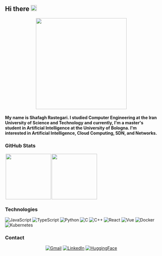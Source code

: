 ## Hi there <img src="https://media.giphy.com/media/hvRJCLFzcasrR4ia7z/giphy.gif" width="20">

<div align="center">
  <img src="https://media3.giphy.com/media/v1.Y2lkPTc5MGI3NjExMHI0czF0MzBqaW1wdzMyZ3Jmb2Zka2l0d2tmY2UxOHJsMW5zZzMwNCZlcD12MV9pbnRlcm5hbF9naWZfYnlfaWQmY3Q9Zw/khlXYRtMXge7ePfEeB/giphy.gif" width="300"/>
</div>

#### My name is Shafagh Rastegari. I studied Computer Engineering at the Iran University of Science and Technology and currently, I'm a master's student in Artificial Intelligence at the University of Bologna. I'm interested in Artificial Intelligence, Cloud Computing, SDN, and Networks.

### GitHub Stats

<img hspace="2" height="150px" src="https://github-readme-stats.vercel.app/api?username=ShafaghRastegari&count_private=true&line_height=21&theme=gotham&border_color=2aa789&show_icons=true&include_all_commits=true"/><img height="150px" src="https://github-readme-stats.vercel.app/api/top-langs/?username=ShafaghRastegari&count_private=true&langs_count=6&theme=gotham&border_color=2aa789&hide=TeX&layout=compact"/>


### Technologies

![JavaScript](https://img.shields.io/badge/-JavaScript-000?&logo=JavaScript)
![TypeScript](https://img.shields.io/badge/-TypeScript-000?&logo=TypeScript)
![Python](https://img.shields.io/badge/-Python-000?&logo=Python)
![C](https://img.shields.io/badge/-C-000?&logo=C)
![C++](https://img.shields.io/badge/-C++-000?&logo=c%2b%2b&logoColor=00599C)
![React](https://img.shields.io/badge/-React-000?&logo=React)
![Vue](https://img.shields.io/badge/-Vue-000?&logo=Vue.js)
![Docker](https://img.shields.io/badge/-Docker-black?style=flat-square&logo=docker)
![Kubernetes](https://img.shields.io/badge/-Kubernetes-black?style=flat-square&logo=Kubernetes)

### Contact

<div align='center'>
  <a href=mailto:'shafaghrastegari@gmail.com'><img src="https://img.shields.io/badge/Gmail-D14836?style=for-the-badge&logo=gmail&logoColor=white" alt="Gmail"/></a>
  <a href='https://www.linkedin.com/in/shafagh-rastegari-411767223'><img src="https://img.shields.io/badge/LinkedIn-0077B5?style=for-the-badge&logo=linkedin&logoColor=white" alt="LinkedIn"/></a>
  <a href='https://huggingface.co/Shafagh99'><img src="https://img.shields.io/badge/🤗_HuggingFace-FFD21E?style=for-the-badge" alt="HuggingFace"/></a>
</div>
